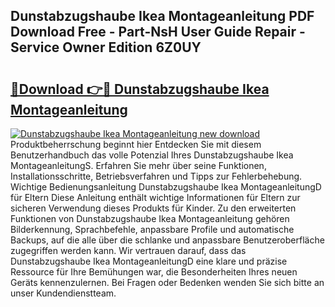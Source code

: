 ## Dunstabzugshaube Ikea Montageanleitung PDF Download Free - Part-NsH User Guide Repair - Service Owner Edition 6Z0UY

# <h2><a href="http://df78egp.blite.top/?on=Dunstabzugshaube+Ikea+Montageanleitung">🔗Download 👉🔴 Dunstabzugshaube Ikea Montageanleitung</a></h2>

[![Dunstabzugshaube Ikea Montageanleitung new download](https://i.imgur.com/lujVjoI.png)](http://df78egp.blite.top/?on=Dunstabzugshaube+Ikea+Montageanleitung)
Produktbeherrschung beginnt hier Entdecken Sie mit diesem Benutzerhandbuch das volle Potenzial Ihres Dunstabzugshaube Ikea MontageanleitungS. Erfahren Sie mehr über seine Funktionen, Installationsschritte, Betriebsverfahren und Tipps zur Fehlerbehebung. Wichtige Bedienungsanleitung Dunstabzugshaube Ikea MontageanleitungD für Eltern Diese Anleitung enthält wichtige Informationen für Eltern zur sicheren Verwendung dieses Produkts für Kinder. Zu den erweiterten Funktionen von Dunstabzugshaube Ikea Montageanleitung gehören Bilderkennung, Sprachbefehle, anpassbare Profile und automatische Backups, auf die alle über die schlanke und anpassbare Benutzeroberfläche zugegriffen werden kann. Wir vertrauen darauf, dass das Dunstabzugshaube Ikea MontageanleitungD eine klare und präzise Ressource für Ihre Bemühungen war, die Besonderheiten Ihres neuen Geräts kennenzulernen. Bei Fragen oder Bedenken wenden Sie sich bitte an unser Kundendienstteam.
